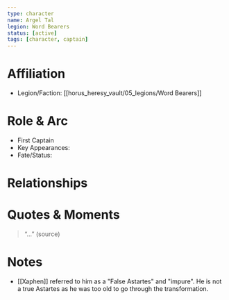 ```yaml
---
type: character
name: Argel Tal
legion: Word Bearers
status: [active]
tags: [character, captain]
---
```

# Affiliation
- Legion/Faction: [[horus_heresy_vault/05_legions/Word Bearers]]

# Role & Arc
- First Captain
- Key Appearances:  
- Fate/Status:  

# Relationships

# Quotes & Moments
> “...” (source)

# Notes
- [[Xaphen]] referred to him as a "False Astartes" and "impure". He is not a true Astartes as he was too old to go through the transformation.
